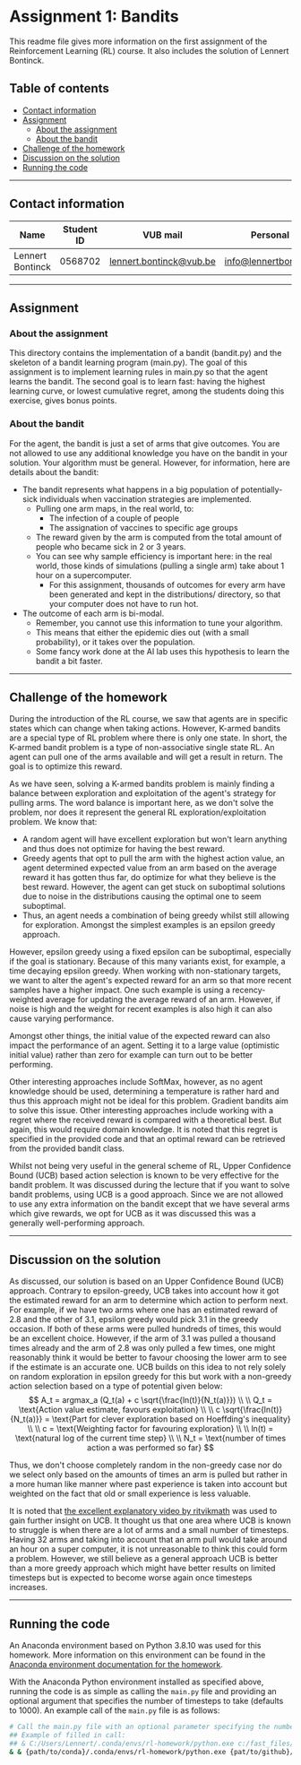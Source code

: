 # Assignment 1: Bandits

This readme file gives more information on the first assignment of the Reinforcement Learning (RL) course. It also includes the solution of Lennert Bontinck.

## Table of contents

- [Contact information](#contact-information)
- [Assignment](#assignment)
   - [About the assignment](#about-the-assignment)
   - [About the bandit](#about-the-bandit)
- [Challenge of the homework](#challenge-of-the-homework)
- [Discussion on the solution](#discussion-on-the-solution)
- [Running the code](#running-the-code)

<hr>


## Contact information

| Name             | Student ID | VUB mail                                                  | Personal mail                                               |
| ---------------- | ---------- | --------------------------------------------------------- | ----------------------------------------------------------- |
| Lennert Bontinck | 0568702    | [lennert.bontinck@vub.be](mailto:lennert.bontinck@vub.be) | [info@lennertbontinck.com](mailto:info@lennertbontinck.com) |

<hr>


## Assignment

### About the assignment

This directory contains the implementation of a bandit (bandit.py) and the skeleton of a bandit learning program (main.py). The goal of this assignment is to implement learning rules in main.py so that the agent learns the bandit. The second goal is to learn fast: having the highest learning curve, or lowest cumulative regret, among the students doing this exercise, gives bonus points.

### About the bandit

For the agent, the bandit is just a set of arms that give outcomes. You are not allowed to use any additional knowledge you have on the bandit in your solution.
Your algorithm must be general. However, for information, here are details about the bandit:

- The bandit represents what happens in a big population of potentially-sick individuals when vaccination strategies are implemented.
   - Pulling one arm maps, in the real world, to:
      - The infection of a couple of people
      - The assignation of vaccines to specific age groups
   - The reward given by the arm is computed from the total amount of people who became sick in 2 or 3 years.
   - You can see why sample efficiency is important here: in the real world, those kinds of simulations (pulling a single arm) take about 1 hour on a supercomputer.
      - For this assignment, thousands of outcomes for every arm have been generated and kept in the distributions/ directory, so that your computer does not have to run hot.
- The outcome of each arm is bi-modal.
   - Remember, you cannot use this information to tune your algorithm. 
   - This means that either the epidemic dies out (with a small probability), or it takes over the population.
   - Some fancy work done at the AI lab uses this hypothesis to learn the bandit a bit faster.


<hr>


## Challenge of the homework

During the introduction of the RL course, we saw that agents are in specific states which can change when taking actions. However, K-armed bandits are a special type of RL problem where there is only one state. In short, the K-armed bandit problem is a type of non-associative single state RL. An agent can pull one of the arms available and will get a result in return. The goal is to optimize this reward.

As we have seen, solving a K-armed bandits problem is mainly finding a balance between exploration and exploitation of the agent's strategy for pulling arms. The word balance is important here, as we don't solve the problem, nor does it represent the general RL exploration/exploitation problem. We know that:

- A random agent will have excellent exploration but won't learn anything and thus does not optimize for having the best reward.
- Greedy agents that opt to pull the arm with the highest action value, an agent determined expected value from an arm based on the average reward it has gotten thus far, do optimize for what they believe is the best reward. However, the agent can get stuck on suboptimal solutions due to noise in the distributions causing the optimal one to seem suboptimal.
- Thus, an agent needs a combination of being greedy whilst still allowing for exploration. Amongst the simplest examples is an epsilon greedy approach.

However, epsilon greedy using a fixed epsilon can be suboptimal, especially if the goal is stationary. Because of this many variants exist, for example, a time decaying epsilon greedy. When working with non-stationary targets, we want to alter the agent's expected reward for an arm so that more recent samples have a higher impact. One such example is using a recency-weighted average for updating the average reward of an arm. However, if noise is high and the weight for recent examples is also high it can also cause varying performance.

Amongst other things, the initial value of the expected reward can also impact the performance of an agent. Setting it to a large value (optimistic initial value) rather than zero for example can turn out to be better performing.

Other interesting approaches include SoftMax, however, as no agent knowledge should be used, determining a temperature is rather hard and thus this approach might not be ideal for this problem. Gradient bandits aim to solve this issue. Other interesting approaches include working with a regret where the received reward is compared with a theoretical best. But again, this would require domain knowledge. It is noted that this regret is specified in the provided code and that an optimal reward can be retrieved from the provided bandit class.

Whilst not being very useful in the general scheme of RL, Upper Confidence Bound (UCB) based action selection is known to be very effective for the bandit problem. It was discussed during the lecture that if you want to solve bandit problems, using UCB is a good approach. Since we are not allowed to use any extra information on the bandit except that we have several arms which give rewards, we opt for UCB as it was discussed this was a generally well-performing approach.


<hr>


## Discussion on the solution

As discussed, our solution is based on an Upper Confidence Bound (UCB) approach. Contrary to epsilon-greedy, UCB takes into account how it got the estimated reward for an arm to determine which action to perform next. For example, if we have two arms where one has an estimated reward of 2.8 and the other of 3.1, epsilon greedy would pick 3.1 in the greedy occasion. If both of these arms were pulled hundreds of times, this would be an excellent choice. However, if the arm of 3.1 was pulled a thousand times already and the arm of 2.8 was only pulled a few times, one might reasonably think it would be better to favour choosing the lower arm to see if the estimate is an accurate one. UCB builds on this idea to not rely solely on random exploration in epsilon greedy for this but work with a non-greedy action selection based on a type of potential given below: 
$$
A_t = argmax_a (Q_t(a) + c \sqrt{\frac{ln(t)}{N_t(a)}})
\\ \\
Q_t = \text{Action value estimate, favours exploitation}
\\ \\
c \sqrt{\frac{ln(t)}{N_t(a)}} = \text{Part for clever exploration based on Hoeffding's inequality}
\\ \\
c = \text{Weighting factor for favouring exploration}
\\ \\
ln(t) = \text{natural log of the current time step}
\\ \\
N_t = \text{number of times action a was performed so far}
$$


Thus, we don't choose completely random in the non-greedy case nor do we select only based on the amounts of times an arm is pulled but rather in a more human like manner where past experience is taken into account but weighted on the fact that old or small experience is less valuable.

It is noted that [the excellent explanatory video by ritvikmath](https://youtu.be/FgmMK6RPU1c) was used to gain further insight on UCB. It thought us that one area where UCB is known to struggle is when there are a lot of arms and a small number of timesteps. Having 32 arms and taking into account that an arm pull would take around an hour on a super computer, it is not unreasonable to think this could form a problem. However, we still believe as a general approach UCB is better than a more greedy approach which might have better results on limited timesteps but is expected to become worse again once timesteps increases.


<hr>


## Running the code

An Anaconda environment based on Python 3.8.10 was used for this homework. More information on this environment can be found in the [Anaconda environment documentation for the homework](../../documentation/README.md).

With the Anaconda Python environment installed as specified above, running the code is as simple as calling the `main.py` file and providing an optional argument that specifies the number of timesteps to take (defaults to 1000). An example call of the `main.py` file is as follows:

```bash
# Call the main.py file with an optional parameter specifying the number of timesteps to take
## Example of filled in call:
## & C:/Users/Lennert/.conda/envs/rl-homework/python.exe c:/fast_files/GitHub/VUB-RL/homework/1-bandits/main.py 2
& & {path/to/conda}/.conda/envs/rl-homework/python.exe {pat/to/github}/VUB-RL/homework/1-bandits/main.py 1000
```



